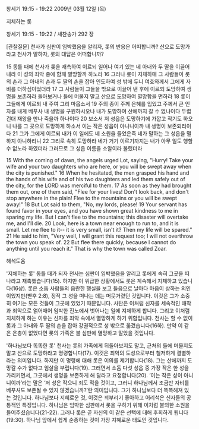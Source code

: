 창세기 19:15 - 19:22 
2009년 03월 12일 (목)

지체하는 롯



창세기 19:15 - 19:22 / 새찬송가 292 장

[관찰질문]
천사가 심판이 임박했음을 알리자, 롯의 반응은 어떠합니까?
산으로 도망가라고 천사가 말하자, 롯의 대답은 어떠합니까?

15 동틀 때에 천사가 롯을 재촉하여 이르되 일어나 여기 있는 네 아내와 두 딸을 이끌어 내라 이 성의 죄악 중에 함께 멸망할까 하노라 
16 그러나 롯이 지체하매 그 사람들이 롯의 손과 그 아내의 손과 두 딸의 손을 잡아 인도하여 성 밖에 두니 여호와께서 그에게 자비를 더하심이었더라 
17 그 사람들이 그들을 밖으로 이끌어 낸 후에 이르되 도망하여 생명을 보존하라 돌아보거나 들에 머물지 말고 산으로 도망하여 멸망함을 면하라 
18 롯이 그들에게 이르되 내 주여 그리 마옵소서
19 주의 종이 주께 은혜를 입었고 주께서 큰 인자를 내게 베푸사 내 생명을 구원하시오나 내가 도망하여 산에까지 갈 수 없나이다 두렵건대 재앙을 만나 죽을까 하나이다 
20 보소서 저 성읍은 도망하기에 가깝고 작기도 하오니 나를 그 곳으로 도망하게 하소서 이는 작은 성읍이 아니니이까 내 생명이 보존되리이다 
21 그가 그에게 이르되 내가 이 일에도 네 소원을 들었은즉 네가 말하는 그 성읍을 멸하지 아니하리니 
22 그리로 속히 도망하라 네가 거기 이르기까지는 내가 아무 일도 행할 수 없노라 하였더라 그러므로 그 성읍 이름을 소알이라 불렀더라  

15 With the coming of dawn, the angels urged Lot, saying, "Hurry! Take your wife and your two daughters who are here, or you will be swept away when the city is punished." 
16 When he hesitated, the men grasped his hand and the hands of his wife and of his two daughters and led them safely out of the city, for the LORD was merciful to them. 
17 As soon as they had brought them out, one of them said, "Flee for your lives! Don't look back, and don't stop anywhere in the plain! Flee to the mountains or you will be swept away!" 
18 But Lot said to them, "No, my lords, please! 
19 Your servant has found favor in your eyes, and you have shown great kindness to me in sparing my life. But I can't flee to the mountains; this disaster will overtake me, and I'll die. 
20 Look, here is a town near enough to run to, and it is small. Let me flee to it-- it is very small, isn't it? Then my life will be spared." 
21 He said to him, "Very well, I will grant this request too; I will not overthrow the town you speak of. 
22 But flee there quickly, because I cannot do anything until you reach it." That is why the town was called Zoar.

해석도움





'지체하는 롯'
 동틀 때가 되자 천사는 심판이 임박했음을 알리고 롯에게 속히 그곳을 떠나라고 재촉했습니다(15). 하지만 이 위급한 상황에서도 롯은 계속해서 지체하고 있습니다(16상). 롯은 소돔 사람들의 음란한 행실을 보고 들음으로 날마다 마음이 상하는 의인이었지만(벧후 2:8), 정작 그 성을 떠나는 데는 머뭇거렸던 것입니다. 이것은 그가 소중히 여기는 모든 것들이 그곳에 있었기 때문입니다. 사탄은 이처럼 신자를 세속적인 애착과 죄악으로 얽어매어 임박한 진노에서 벗어나는 일에 지체하게 합니다. 그리고 이처럼 지체하게 하는 이유는 신자를 죄악 속에서 멸망하게 하기 위함입니다. 천사는 할 수 없이 롯과 그 아내와 두 딸의 손을 잡아 강권적으로 성 밖으로 옮겼습니다(16하). 만약 이 같은 은총이 없었다면 롯의 가족은 불 심판에 멸망하고 말았을 것입니다.     

'하나님보다 똑똑한 롯'
 천사는 롯의 가족에게 뒤돌아보지도 말고, 근처의 들에 머물지도 말고 산으로 도망하라고 명령합니다(17). 이것은 죄악의 도성으로부터 철저하게 결별하라는 의미입니다. 하지만 이 명령에 대해 롯은 이의를 제기합니다(18). 그는 산에까지 도망갈 수가 없다고 엄살을 부립니다(19). 그러면서 소돔 다섯 성읍 중 가장 작은 한 성을 가리키면서, 그곳에서 생명을 보존하게 해 달라고 요청합니다(20). ‘이는 작은 성이 아니니이까’라는 말은 ‘저 성은 작으니 죄도 적을 것이고, 그러니 하나님께서 조금만 자비를 베푸셔도 보존될 수 있지 않겠습니까?’란 의미입니다. 그가 하나님보다 더 똑똑해져 있는 것입니다. 하나님보다 지혜로운 것, 이것은 꾀부리기 좋아하고 어리석은 신자들의 공통적인 특징입니다. 하나님은 임박한 심판에서 롯을 구하기 위해 이처럼 불의한 소원을 들어주셨습니다(21-22). 그러나 롯은 곧 자신의 이 같은 선택에 대해 후회하게 됩니다(19:30). 하나님 앞에서 쉽게 순종하는 것이 가장 지혜로운 태도인 것입니다.